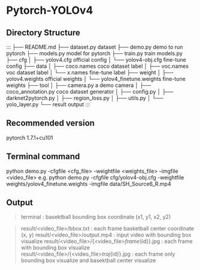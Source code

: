 # Pytorch-YOLOv4

## Directory Structure
:::
├── README.md
├── dataset.py                      dataset
├── demo.py                         demo to run pytorch
├── models.py                       model for pytorch
├── train.py                        train models.py
├── cfg
│   ├── yolov4.cfg                  official config
│   └── yolov4-obj.cfg              fine-tune config
├── data
│   ├── coco.names                  coco dataset label
│   ├── voc.names                   voc dataset label
│   └── x.names                     fine-tune label
├── weight
│   ├── yolov4.weights              official weights
│   └── yolov4_finetune.weights     fine-tune weights
├── tool
│   ├── camera.py                   a demo camera
│   ├── coco_annotation.py          coco dataset generator
│   ├── config.py
│   ├── darknet2pytorch.py
│   ├── region_loss.py
│   ├── utils.py
│   └── yolo_layer.py
└── result                          output
:::

## Recommended version
pytorch 1.7.1+cu101

## Terminal command
python demo.py -cfgfile <cfg_file> -weightfile <weights_file> -imgfile <video_file>
e.g. python demo.py -cfgfile cfg/yolov4-obj.cfg -weightfile weights/yolov4_finetune.weights -imgfile data/SH_Source6_R.mp4

## Output
> terminal : basektball bounding box coordinate (x1, y1, x2, y2)

> result/<video_file>/bbox.txt : each frame basketball center coordinate (x, y)
> result/<video_file>/output.mp4 : input video with bounding box visualize
> result/<video_file>/{<video_file>_frame_{id}}.jpg : each frame with bounding box visualize
> result/<video_file>/{<video_file>_traj_{id}}.jpg : each frame only bounding box visualize and basektball center visualize


